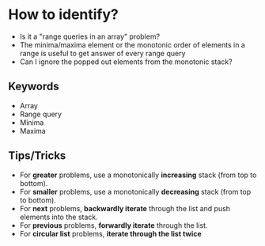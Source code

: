 # How to identify?

* Is it a "range queries in an array" problem?
* The minima/maxima element or the monotonic order of elements in a range is useful to get answer of every range query
* Can I ignore the popped out elements from the monotonic stack?

## Keywords

* Array
* Range query
* Minima
* Maxima

## Tips/Tricks

* For **greater** problems, use a monotonically **increasing** stack (from top to bottom).
* For **smaller** problems, use a monotonically **decreasing** stack (from top to bottom).
* For **next** problems, **backwardly iterate** through the list and push elements into the stack.
* For **previous** problems, **forwardly iterate** through the list.
* For **circular list** problems, **iterate through the list twice**
